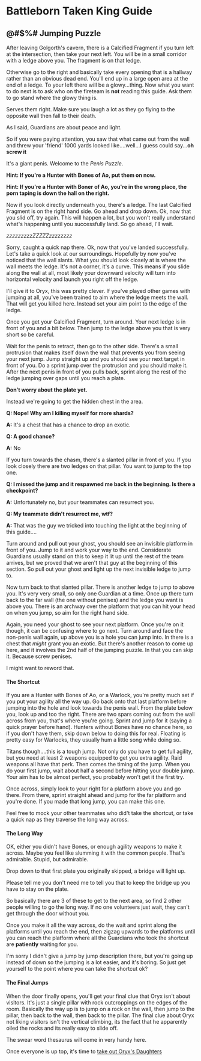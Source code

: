 # Battleborn Taken King Guide
## @#$%# Jumping Puzzle

After leaving Golgorth's cavern, there is a Calcified Fragment if you turn left at the intersection, then take your next left.  You will be in a small corridor with a ledge above you.  The fragment is on that ledge.

Otherwise go to the right and basically take every opening that is a hallway rather than an obvious dead end.  You'll end up in a large open area at the end of a ledge. To your left there will be a glowy...thing.  Now what you want to do next is to ask who on the fireteam is **not** reading this guide.  Ask them to go stand where the glowy thing is.

Serves them right.  Make sure you laugh a lot as they go flying to the opposite wall then fall to their death.

As I said, Guardians are about peace and light.

So if you were paying attention, you saw that what came out from the wall and threw your 'friend' 1000 yards looked like....well...I guess could say...**oh screw it**

It's a giant penis.  Welcome to the *Penis Puzzle*.

**Hint: If you're a Hunter with Bones of Ao, put them on now.**

**Hint: If you're a Hunter with Boner of Ao, you're in the wrong place, the porn taping is down the hall on the right.**

Now if you look directly underneath you, there's a ledge.  The last Calcified Fragment is on the right hand side.  Go ahead and drop down. Ok, now that you slid off, try again.  This will happen a lot, but you won't really understand what's happening until you successfully land.  So go ahead, I'll wait.

*zzzzzzzzzZZZZZzzzzzzzz*

Sorry, caught a quick nap there.  Ok, now that you've landed successfully.  Let's take a quick look at our surroundings.  Hopefully by now you've noticed that the wall slants.  What you should look closely at is where the wall meets the ledge.  It's not a corner, it's a curve.  This means if you slide along the wall at all, most likely your downward velocity will turn into horizontal velocity and launch you right off the ledge.  

I'll give it to Oryx, this was pretty clever.  If you've played other games with jumping at all, you've been trained to aim where the ledge meets the wall.  That will get you killed here.  Instead set your aim point to the edge of the ledge.

Once you get your Calcified Fragment, turn around.  Your next ledge is in front of you and a bit below.  Then jump to the ledge above you that is very short so be careful.  

Wait for the penis to retract, then go to the other side.  There's a small protrusion that makes itself down the wall that prevents you from seeing your next jump.  Jump straight up and you should see your next target in front of you.  Do a sprint jump over the protrusion and you should make it.  After the next penis in front of you pulls back, sprint along the rest of the ledge jumping over gaps until you reach a plate.

**Don't worry about the plate yet.**

Instead we're going to get the hidden chest in the area.

**Q: Nope!  Why am I killing myself for more shards?**

**A:** It's a chest that has a chance to drop an exotic.

**Q: A good chance?**

**A:** No

If you turn towards the chasm, there's a slanted pillar in front of you.  If you look closely there are two ledges on that pillar.  You want to jump to the top one.  

**Q: I missed the jump and it respawned me back in the beginning.  Is there a checkpoint?**

**A:** Unfortunately no, but your teammates can resurrect you.

**Q: My teammate didn't resurrect me, wtf?**

**A:** That was the guy we tricked into touching the light at the beginning of this guide....

Turn around and pull out your ghost, you should see an invisible platform in front of you.  Jump to it and work your way to the end.  Considerate Guardians usually stand on this to keep it lit up until the rest of the team arrives, but we proved that we aren't that guy at the beginning of this section.  So pull out your ghost and light up the next invisible ledge to jump to.

Now turn back to that slanted pillar.  There is another ledge to jump to above you.  It's very very small, so only one Guardian at a time.  Once up there turn back to the far wall (the one without penises) and the ledge you want is above you.  There is an archway over the platform that you can hit your head on when you jump, so aim for the right hand side.

Again, you need your ghost to see your next platform.  Once you're on it though, it can be confusing where to go next.  Turn around and face the non-penis wall again, up above you is a hole you can jump into.  In there is a chest that *might* grant you an exotic.  But there's another reason to come up here, and it involves the 2nd half of the jumping puzzle. In that you can skip it.  Because screw penises.

I might want to reword that.

#### The Shortcut
If you are a Hunter with Bones of Ao, or a Warlock, you're pretty much set if you put your agility all the way up.  Go back onto that last platform before jumping into the hole and look towards the penis wall.  From the plate below you, look up and too the right.  There are two spars coming out from the wall across from you, that's where you're going.  Sprint and jump for it (saying a quick prayer before hand).  Hunters without Bones have no chance here, so if you don't have them, skip down below to doing this for real.  Floating is pretty easy for Warlocks, they usually hum a little song while doing so.

Titans though....this is a tough jump.  Not only do you have to get full agility, but you need at least 2 weapons equipped to get you extra agility.  Raid weapons all have that perk.  Then comes the timing of the jump.  When you do your first jump, wait about half a second before hitting your double jump.  Your aim has to be almost perfect, you probably won't get it the first try.

Once across, simply look to your right for a platform above you and go there.   From there, sprint straight ahead and jump for the far platform and you're done.  If you made that long jump, you can make this one.

Feel free to mock your other teammates who did't take the shortcut, or take a quick nap as they traverse the long way across.

#### The Long Way
OK, either you didn't have Bones, or enough agility weapons to make it across.  Maybe you feel like slumming it with the common people.  That's admirable.  Stupid, but admirable.

Drop down to that first plate you originally skipped, a bridge will light up.  

Please tell me you don't need me to tell you that to keep the bridge up you have to stay on the plate.  

So basically there are 3 of these to get to the next area, so find 2 other people willing to go the long way.  If no one volunteers just wait, they can't get through the door without you.

Once you make it all the way across, do the wait and sprint along the platforms until you reach the end, then zigzag upwards to the platforms until you can reach the platform where all the Guardians who took the shortcut are **patiently** waiting for you.

I'm sorry I didn't give a jump by jump description there, but you're going up instead of down so the jumping is a lot easier, and it's boring.  So just get yourself to the point where you can take the shortcut ok?

#### The Final Jumps

When the door finally opens,  you'll get your final clue that Oryx isn't about visitors.  It's just a single pillar with rock outcroppings on the edges of the room.  Basically the way up is to jump on a rock on the wall, then jump to the pillar, then back to the wall, then back to the pillar.  The final clue about Oryx not liking visitors isn't the vertical climbing, its the fact that he apparently oiled the rocks and its really easy to slide off.  

The swear word thesaurus will come in very handy here.

Once everyone is up top, it's time to [take out Oryx's Daughters](./daughters.html)

